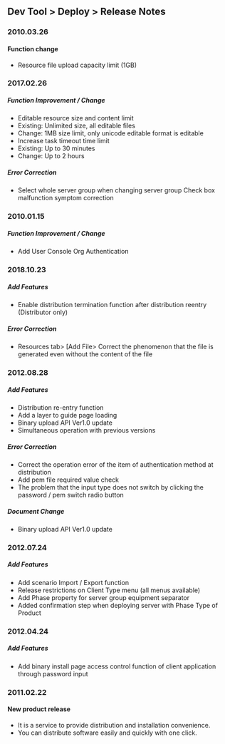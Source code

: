 ## Dev Tool > Deploy > Release Notes

### 2010.03.26
#### Function change
* Resource file upload capacity limit (1GB)

### 2017.02.26
##### Function Improvement / Change
* Editable resource size and content limit
* Existing: Unlimited size, all editable files
* Change: 1MB size limit, only unicode editable format is editable
* Increase task timeout time limit
* Existing: Up to 30 minutes
* Change: Up to 2 hours

##### Error Correction
* Select whole server group when changing server group Check box malfunction symptom correction

### 2010.01.15
##### Function Improvement / Change
* Add User Console Org Authentication

### 2018.10.23
##### Add Features
* Enable distribution termination function after distribution reentry (Distributor only)

##### Error Correction
* Resources tab> [Add File> Correct the phenomenon that the file is generated even without the content of the file

### 2012.08.28
##### Add Features
* Distribution re-entry function
* Add a layer to guide page loading
* Binary upload API Ver1.0 update
* Simultaneous operation with previous versions

##### Error Correction
* Correct the operation error of the item of authentication method at distribution
* Add pem file required value check
* The problem that the input type does not switch by clicking the password / pem switch radio button

##### Document Change
* Binary upload API Ver1.0 update

### 2012.07.24
##### Add Features

* Add scenario Import / Export function
* Release restrictions on Client Type menu (all menus available)
* Add Phase property for server group equipment separator
* Added confirmation step when deploying server with Phase Type of Product

### 2012.04.24
##### Add Features

* Add binary install page access control function of client application through password input

### 2011.02.22
#### New product release

* It is a service to provide distribution and installation convenience.
* You can distribute software easily and quickly with one click.